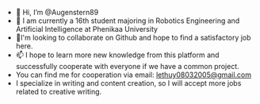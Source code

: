 - 👋 Hi, I’m @Augenstern89
- 👀 I am currently a 16th student majoring in Robotics Engineering and Artificial Intelligence at Phenikaa University
- 💞️I'm looking to collaborate on Github and hope to find a satisfactory job here.
- 📫 I hope to learn more new knowledge from this platform and successfully cooperate with everyone if we have a common project.
- You can find me for cooperation via email: lethuy08032005@gmail.com
- I specialize in writing and content creation, so I will accept more jobs related to creative writing.

<!---
Augenstern89/Augenstern89 is a ✨ special ✨ repository because its `README.md` (this file) appears on your GitHub profile.
You can click the Preview link to take a look at your changes.
--->
